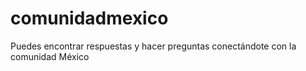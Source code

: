 # comunidadmexico
Puedes encontrar respuestas y hacer preguntas conectándote con la comunidad México
